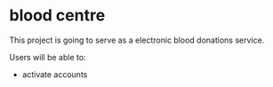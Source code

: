 # blood centre

This project is going to serve as a electronic blood donations service.

Users will be able to:
* activate accounts
